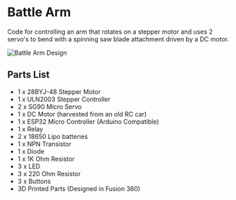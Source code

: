 # Battle Arm
Code for controlling an arm that rotates on a stepper motor and uses 2 servo's to bend with a spinning saw blade attachment driven by a DC motor.

![Battle Arm Design](docs/battlearm-design.jpg)

## Parts List
* 1 x 28BYJ-48 Stepper Motor
* 1 x ULN2003 Stepper Controller
* 2 x SG90 Micro Servo
* 1 x DC Motor (harvested from an old RC car)
* 1 x ESP32 Micro Controller (Arduino Compatible)
* 1 x Relay
* 2 x 18650 Lipo batteries
* 1 x NPN Transistor
* 1 x Diode
* 1 x 1K Ohm Resistor
* 3 x LED
* 3 x 220 Ohm Resistor
* 3 x Buttons
* 3D Printed Parts (Designed in Fusion 360)